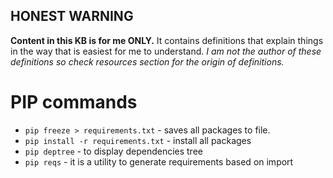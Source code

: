 ## **HONEST WARNING**
**Content in this KB is for me ONLY.**
It contains definitions that explain things in the way that is easiest for me to understand.
_I am not the author of these definitions so check resources section for the origin of definitions._ 

# PIP commands
* ```pip freeze > requirements.txt``` - saves all packages to file.
* ```pip install -r requirements.txt``` - install all packages
* ```pip deptree``` - to display dependencies tree
* ```pip reqs``` - it is a utility to generate requirements based on import